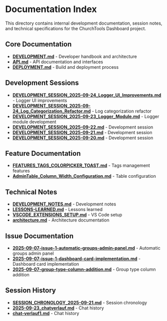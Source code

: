 # Documentation Index

This directory contains internal development documentation, session notes, and technical specifications for the ChurchTools Dashboard project.

## Core Documentation

- **[DEVELOPMENT.md](./DEVELOPMENT.md)** - Developer handbook and architecture
- **[API.md](./API.md)** - API documentation and interfaces
- **[DEPLOYMENT.md](./DEPLOYMENT.md)** - Build and deployment process

## Development Sessions

- **[DEVELOPMENT_SESSION_2025-09-24_Logger_UI_Improvements.md](./DEVELOPMENT_SESSION_2025-09-24_Logger_UI_Improvements.md)** - Logger UI improvements
- **[DEVELOPMENT_SESSION_2025-09-24_Log_Categorization_Refactor.md](./DEVELOPMENT_SESSION_2025-09-24_Log_Categorization_Refactor.md)** - Log categorization refactor
- **[DEVELOPMENT_SESSION_2025-09-23_Logger_Module.md](./DEVELOPMENT_SESSION_2025-09-23_Logger_Module.md)** - Logger module development
- **[DEVELOPMENT_SESSION_2025-09-22.md](./DEVELOPMENT_SESSION_2025-09-22.md)** - Development session
- **[DEVELOPMENT_SESSION_2025-09-21.md](./DEVELOPMENT_SESSION_2025-09-21.md)** - Development session
- **[DEVELOPMENT_SESSION_2025-09-20.md](./DEVELOPMENT_SESSION_2025-09-20.md)** - Development session

## Feature Documentation

- **[FEATURES_TAGS_COLORPICKER_TOAST.md](./FEATURES_TAGS_COLORPICKER_TOAST.md)** - Tags management features
- **[AdminTable_Column_Width_Configuration.md](./AdminTable_Column_Width_Configuration.md)** - Table configuration

## Technical Notes

- **[DEVELOPMENT_NOTES.md](./DEVELOPMENT_NOTES.md)** - Development notes
- **[LESSONS-LEARNED.md](./LESSONS-LEARNED.md)** - Lessons learned
- **[VSCODE_EXTENSIONS_SETUP.md](./VSCODE_EXTENSIONS_SETUP.md)** - VS Code setup
- **[architecture.md](./architecture.md)** - Architecture documentation

## Issue Documentation

- **[2025-09-07-issue-1-automatic-groups-admin-panel.md](./2025-09-07-issue-1-automatic-groups-admin-panel.md)** - Automatic groups admin panel
- **[2025-09-07-issue-1-dashboard-card-implementation.md](./2025-09-07-issue-1-dashboard-card-implementation.md)** - Dashboard card implementation
- **[2025-09-07-group-type-column-addition.md](./2025-09-07-group-type-column-addition.md)** - Group type column addition

## Session History

- **[SESSION_CHRONOLOGY_2025-09-21.md](./SESSION_CHRONOLOGY_2025-09-21.md)** - Session chronology
- **[2025-09-23_chatverlauf.md](./2025-09-23_chatverlauf.md)** - Chat history
- **[chat-verlauf1.md](./chat-verlauf1.md)** - Chat history
